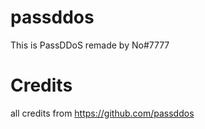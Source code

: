 # passddos
This is PassDDoS remade by No#7777
# Credits
all credits from https://github.com/passddos

